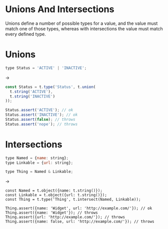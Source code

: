 # Unions And Intersections
Unions define a number of possible types for a value, and the value must match one of those types, whereas with intersections the value must match every defined type.

# Unions

```js
type Status = 'ACTIVE' | 'INACTIVE';
```
->
```js
const Status = t.type('Status', t.union(
  t.string('ACTIVE'),
  t.string('INACTIVE')
));

Status.assert('ACTIVE'); // ok
Status.assert('INACTIVE'); // ok
Status.assert(false); // throws
Status.assert('nope'); // throws
```


# Intersections

```js
type Named = {name: string};
type Linkable = {url: string};

type Thing = Named & Linkable;
```
->
```
const Named = t.object({name: t.string()});
const Linkable = t.object({url: t.string()});
const Thing = t.type('Thing', t.intersect(Named, Linkable));

Thing.assert({name: 'Widget', url: 'http://example.com/'}); // ok
Thing.assert({name: 'Widget'}); // throws
Thing.assert({url: 'http://example.com/'}); // throws
Thing.assert({name: false, url: 'http://example.com/'}); // throws
```